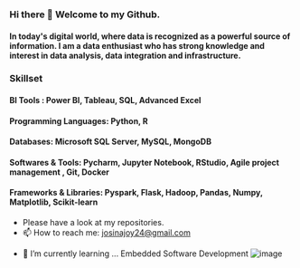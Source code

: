 ### Hi there 👋 Welcome to my Github.
#### In today's digital world, where data is recognized as a powerful source of information. I am a data enthusiast who has strong knowledge and interest in data analysis, data integration and infrastructure.
### Skillset  
#### BI Tools :                 Power BI, Tableau, SQL, Advanced Excel
#### Programming Languages:     Python, R
#### Databases:                 Microsoft SQL Server, MySQL, MongoDB
#### Softwares & Tools:         Pycharm, Jupyter Notebook, RStudio, Agile project management , Git, Docker                                              
#### Frameworks & Libraries:    Pyspark, Flask, Hadoop, Pandas, Numpy, Matplotlib, Scikit-learn
                                              
*  Please have a look at my repositories.
* 📫 How to reach me: josinajoy24@gmail.com
- 🌱 I’m currently learning ... Embedded Software Development
![image](https://user-images.githubusercontent.com/66690240/143483151-11d0fef8-cd67-4339-90ea-5605b7646a96.png)


<!--
**josinapjoy/josinapjoy** is a ✨ _special_ ✨ repository because its `README.md` (this file) appears on your GitHub profile.

Here are some ideas to get you started:

- 🔭 I’m currently working on ...
- 🌱 I’m currently learning ...
- 👯 I’m looking to collaborate on ...
- 🤔 I’m looking for help with ...
- 💬 Ask me about ...
 📫 How to reach me: josinajoy24@gmail.com
- 😄 Pronouns: ...
- ⚡ Fun fact: ...
-->
